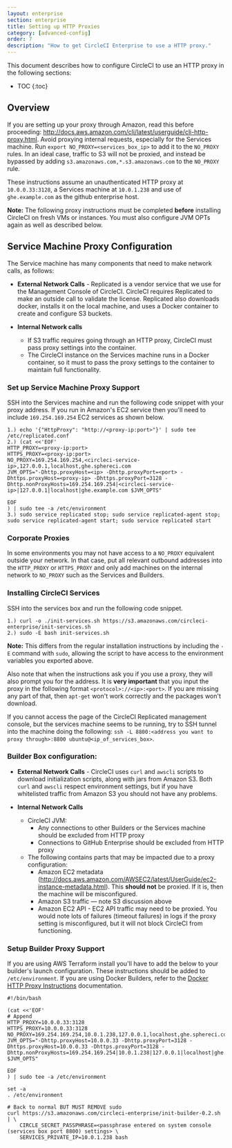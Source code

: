 ```yaml
---
layout: enterprise
section: enterprise
title: Setting up HTTP Proxies
category: [advanced-config]
order: 7
description: "How to get CircleCI Enterprise to use a HTTP proxy."
---
```


This document describes how to configure CircleCI to use an HTTP proxy in the following sections:

* TOC
{:toc}

## Overview

If you are setting up your proxy through Amazon, read this before proceeding: http://docs.aws.amazon.com/cli/latest/userguide/cli-http-proxy.html. Avoid proxying internal requests, especially for the Services machine. Run `export NO_PROXY=<services_box_ip>` to add it to the `NO_PROXY` rules. In an ideal case, traffic to S3 will not be proxied, and instead be bypassed by adding `s3.amazonaws.com,*.s3.amazonaws.com` to the `NO_PROXY` rule.

These instructions assume an unauthenticated HTTP proxy at `10.0.0.33:3128`, a Services machine at `10.0.1.238` and use of `ghe.example.com` as the github enterprise host.

**Note:** The following proxy instructions must be completed **before** installing CircleCI on fresh VMs or instances. You must also configure JVM OPTs again as well as described below.

## Service Machine Proxy Configuration

The Service machine has many components that need to make network calls, as follows:

- **External Network Calls** - Replicated is a vendor service that we use for the Management Console of CircleCI. CircleCI  requires Replicated to make an outside call to validate the license. Replicated also downloads docker, installs it on the local machine, and uses a Docker container to create and configure S3 buckets.
   
- **Internal Network calls**  
  - If S3 traffic requires going through an HTTP proxy, CircleCI must pass proxy settings into the container.
  - The CircleCI instance on the Services machine runs in a Docker container, so it must to pass the proxy settings to the container to maintain full functionality.

### Set up Service Machine Proxy Support

SSH into the Services machine and run the following code snippet with your proxy address. If you run in Amazon's EC2 service then you'll need to include `169.254.169.254` EC2 services as shown below.

```
1.) echo '{"HttpProxy": "http://<proxy-ip:port>"}' | sudo tee  /etc/replicated.conf
2.) (cat <<'EOF'
HTTP_PROXY=<proxy-ip:port>
HTTPS_PROXY=<proxy-ip:port>
NO_PROXY=169.254.169.254,<circleci-service-ip>,127.0.0.1,localhost,ghe.sphereci.com
JVM_OPTS="-Dhttp.proxyHost=<ip> -Dhttp.proxyPort=<port> -Dhttps.proxyHost=<proxy-ip> -Dhttps.proxyPort=3128 -Dhttp.nonProxyHosts=169.254.169.254|<circleci-service-ip>|127.0.0.1|localhost|ghe.example.com $JVM_OPTS"

EOF
) | sudo tee -a /etc/environment
3.) sudo service replicated stop; sudo service replicated-agent stop; sudo service replicated-agent start; sudo service replicated start
```
### Corporate Proxies
In some environments you may not have access to a `NO_PROXY` equivalent outside your network. In that case, put all relevant outbound addresses into the `HTTP_PROXY` or `HTTPS_PROXY` and only add machines on the internal network to `NO_PROXY` such as the Services and Builders. 

### Installing CircleCI Services 
SSH into the services box and run the following code snippet.

```
1.) curl -o ./init-services.sh https://s3.amazonaws.com/circleci-enterprise/init-services.sh
2.) sudo -E bash init-services.sh
```

**Note:** This differs from the regular installation instructions by including the `-E` command with `sudo`, allowing the script to have access to the environment variables you exported above.

Also note that when the instructions ask you if you use a proxy, they will also prompt you for the address. It is **very important** that you input the proxy in the following format `<protocol>://<ip>:<port>`. If you are missing any part of that, then `apt-get` won't work correctly and the packages won't download. 

If you cannot access the page of the CircleCI Replicated management console, but the services machine seems to be running, try to SSH tunnel into the machine doing the following: `ssh -L 8800:<address you want to proxy through>:8800 ubuntu@<ip_of_services_box>`. 


### Builder Box configuration:

- **External Network Calls** - CircleCI uses `curl`  and `awscli` scripts to download initialization scripts, along with jars from Amazon S3. Both `curl` and `awscli` respect environment settings, but if you have whitelisted traffic from Amazon S3 you should not have any problems.
  
- **Internal Network Calls** 
  - CircleCI JVM:  
    - Any connections to other Builders or the Services machine should be excluded from HTTP proxy
    - Connections to GitHub Enterprise should be excluded from HTTP proxy
  - The following contains parts that may be impacted due to a proxy configuration:
      - Amazon EC2 metadata (http://docs.aws.amazon.com/AWSEC2/latest/UserGuide/ec2-instance-metadata.html).  This **should not** be proxied.  If it is, then the machine will be misconfigured.
      - Amazon S3 traffic — note S3 discussion above
      - Amazon EC2 API - EC2 API traffic may need to be proxied.  You would note lots of failures (timeout failures) in logs if the proxy setting is misconfigured, but it will not block CircleCI from functioning.

### Setup Builder Proxy Support

If you are using AWS Terraform install you'll have to add the below to your builder's launch configuration. These instructions should be added to `/etc/environment`. If you are using Docker Builders, refer to the [Docker HTTP Proxy Instructions](https://docs.docker.com/engine/admin/systemd/#/http-proxy) documentation.

```
#!/bin/bash

(cat <<'EOF'
# Append
HTTP_PROXY=10.0.0.33:3128
HTTPS_PROXY=10.0.0.33:3128
NO_PROXY=169.254.169.254,10.0.1.238,127.0.0.1,localhost,ghe.sphereci.com
JVM_OPTS="-Dhttp.proxyHost=10.0.0.33 -Dhttp.proxyPort=3128 -Dhttps.proxyHost=10.0.0.33 -Dhttps.proxyPort=3128 -Dhttp.nonProxyHosts=169.254.169.254|10.0.1.238|127.0.0.1|localhost|ghe.sphereci.com $JVM_OPTS"

EOF
) | sudo tee -a /etc/environment

set -a
. /etc/environment

# Back to normal BUT MUST REMOVE sudo
curl https://s3.amazonaws.com/circleci-enterprise/init-builder-0.2.sh | \
    CIRCLE_SECRET_PASSPHRASE=<passphrase entered on system console (services box port 8800) settings> \
    SERVICES_PRIVATE_IP=10.0.1.238 bash
```
